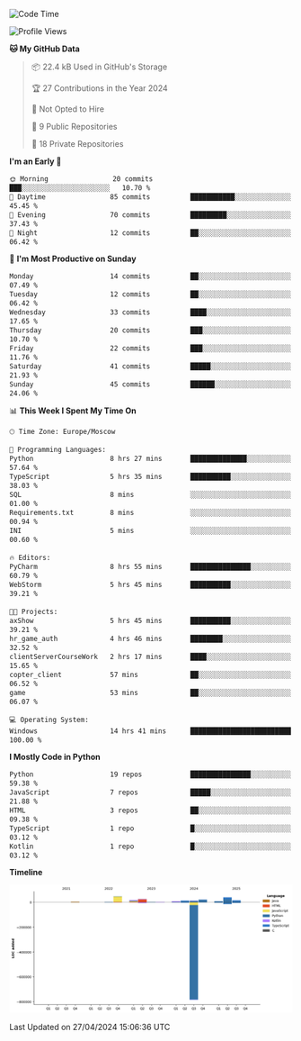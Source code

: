 <!--START_SECTION:waka-->
![Code Time](http://img.shields.io/badge/Code%20Time-282%20hrs%2049%20mins-blue)

![Profile Views](http://img.shields.io/badge/Profile%20Views-0-blue)

**🐱 My GitHub Data** 

> 📦 22.4 kB Used in GitHub's Storage 
 > 
> 🏆 27 Contributions in the Year 2024
 > 
> 🚫 Not Opted to Hire
 > 
> 📜 9 Public Repositories 
 > 
> 🔑 18 Private Repositories 
 > 
**I'm an Early 🐤** 

```text
🌞 Morning                20 commits          ███░░░░░░░░░░░░░░░░░░░░░░   10.70 % 
🌆 Daytime                85 commits          ███████████░░░░░░░░░░░░░░   45.45 % 
🌃 Evening                70 commits          █████████░░░░░░░░░░░░░░░░   37.43 % 
🌙 Night                  12 commits          ██░░░░░░░░░░░░░░░░░░░░░░░   06.42 % 
```
📅 **I'm Most Productive on Sunday** 

```text
Monday                   14 commits          ██░░░░░░░░░░░░░░░░░░░░░░░   07.49 % 
Tuesday                  12 commits          ██░░░░░░░░░░░░░░░░░░░░░░░   06.42 % 
Wednesday                33 commits          ████░░░░░░░░░░░░░░░░░░░░░   17.65 % 
Thursday                 20 commits          ███░░░░░░░░░░░░░░░░░░░░░░   10.70 % 
Friday                   22 commits          ███░░░░░░░░░░░░░░░░░░░░░░   11.76 % 
Saturday                 41 commits          █████░░░░░░░░░░░░░░░░░░░░   21.93 % 
Sunday                   45 commits          ██████░░░░░░░░░░░░░░░░░░░   24.06 % 
```


📊 **This Week I Spent My Time On** 

```text
🕑︎ Time Zone: Europe/Moscow

💬 Programming Languages: 
Python                   8 hrs 27 mins       ██████████████░░░░░░░░░░░   57.64 % 
TypeScript               5 hrs 35 mins       ██████████░░░░░░░░░░░░░░░   38.03 % 
SQL                      8 mins              ░░░░░░░░░░░░░░░░░░░░░░░░░   01.00 % 
Requirements.txt         8 mins              ░░░░░░░░░░░░░░░░░░░░░░░░░   00.94 % 
INI                      5 mins              ░░░░░░░░░░░░░░░░░░░░░░░░░   00.60 % 

🔥 Editors: 
PyCharm                  8 hrs 55 mins       ███████████████░░░░░░░░░░   60.79 % 
WebStorm                 5 hrs 45 mins       ██████████░░░░░░░░░░░░░░░   39.21 % 

🐱‍💻 Projects: 
axShow                   5 hrs 45 mins       ██████████░░░░░░░░░░░░░░░   39.21 % 
hr_game_auth             4 hrs 46 mins       ████████░░░░░░░░░░░░░░░░░   32.52 % 
clientServerCourseWork   2 hrs 17 mins       ████░░░░░░░░░░░░░░░░░░░░░   15.65 % 
copter_client            57 mins             ██░░░░░░░░░░░░░░░░░░░░░░░   06.52 % 
game                     53 mins             ██░░░░░░░░░░░░░░░░░░░░░░░   06.07 % 

💻 Operating System: 
Windows                  14 hrs 41 mins      █████████████████████████   100.00 % 
```

**I Mostly Code in Python** 

```text
Python                   19 repos            ███████████████░░░░░░░░░░   59.38 % 
JavaScript               7 repos             █████░░░░░░░░░░░░░░░░░░░░   21.88 % 
HTML                     3 repos             ██░░░░░░░░░░░░░░░░░░░░░░░   09.38 % 
TypeScript               1 repo              █░░░░░░░░░░░░░░░░░░░░░░░░   03.12 % 
Kotlin                   1 repo              █░░░░░░░░░░░░░░░░░░░░░░░░   03.12 % 
```



**Timeline**

![Lines of Code chart](https://raw.githubusercontent.com/adlemx/adlemx/main/assets/bar_graph.png)


 Last Updated on 27/04/2024 15:06:36 UTC
<!--END_SECTION:waka-->

